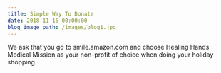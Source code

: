 ```yaml
---
title: Simple Way To Donate
date: 2018-11-15 00:00:00
blog_image_path: /images/blog1.jpg
---
```


We ask that you go to smile.amazon.com and choose Healing Hands Medical Mission as your non-profit of choice when doing your holiday shopping.